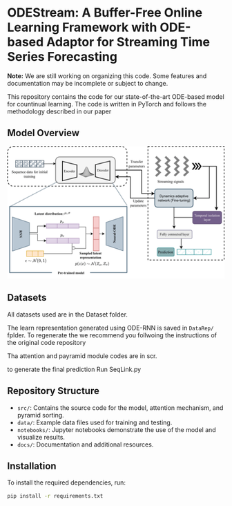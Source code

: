 # ODEStream: A Buffer-Free Online Learning Framework with ODE-based Adaptor for Streaming Time Series Forecasting

**Note:** We are still working on organizing this code. Some features and documentation may be incomplete or subject to change.


This repository contains the code for our state-of-the-art ODE-based model for countinual learning. The code is written in PyTorch and follows the methodology described in our paper


## Model Overview

![Model Architecture](Framework.png)



## Datasets
All datasets used are in the Dataset folder. 

The learn representation generated using ODE-RNN is saved in `DataRep/` fplder. 
To regenerate the we recommend you follwoing the instructions of the original code repository

Tha attention and payramid module codes are in scr. 


to generate the final prediction 
Run SeqLink.py


## Repository Structure

- `src/`: Contains the source code for the model, attention mechanism, and pyramid sorting.
- `data/`: Example data files used for training and testing.
- `notebooks/`: Jupyter notebooks demonstrate the use of the model and visualize results.
- `docs/`: Documentation and additional resources.

## Installation

To install the required dependencies, run:

```bash
pip install -r requirements.txt


